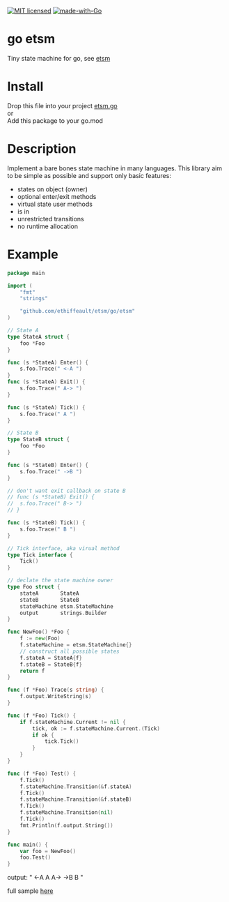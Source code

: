 [![MIT licensed](https://img.shields.io/badge/license-MIT-blue.svg)](LICENSE)
[![made-with-Go](https://img.shields.io/badge/Made%20with-Go-1f425f.svg)](https://go.dev/)

# go etsm
Tiny state machine for go, see [etsm](https://github.com/ethiffeault/etsm)

# Install

Drop this file into your project [etsm.go](https://github.com/ethiffeault/etsm/blob/main/go/etsm/etsm.go)\
or\
Add this package to your go.mod

# Description
Implement a bare bones state machine in many languages. This library aim to be simple as possible and support only basic features: 

- states on object (owner)
- optional enter/exit methods
- virtual state user methods
- is in
- unrestricted transitions
- no runtime allocation

# Example

```go
package main

import (
	"fmt"
	"strings"

	"github.com/ethiffeault/etsm/go/etsm"
)

// State A
type StateA struct {
	foo *Foo
}

func (s *StateA) Enter() {
	s.foo.Trace(" <-A ")
}
func (s *StateA) Exit() {
	s.foo.Trace(" A-> ")
}

func (s *StateA) Tick() {
	s.foo.Trace(" A ")
}

// State B
type StateB struct {
	foo *Foo
}

func (s *StateB) Enter() {
	s.foo.Trace(" ->B ")
}

// don't want exit callback on state B
// func (s *StateB) Exit() {
// 	s.foo.Trace(" B-> ")
// }

func (s *StateB) Tick() {
	s.foo.Trace(" B ")
}

// Tick interface, aka virual method
type Tick interface {
	Tick()
}

// declate the state machine owner
type Foo struct {
	stateA       StateA
	stateB       StateB
	stateMachine etsm.StateMachine
	output       strings.Builder
}

func NewFoo() *Foo {
	f := new(Foo)
	f.stateMachine = etsm.StateMachine{}
	// construct all possible states
	f.stateA = StateA{f}
	f.stateB = StateB{f}
	return f
}

func (f *Foo) Trace(s string) {
	f.output.WriteString(s)
}

func (f *Foo) Tick() {
	if f.stateMachine.Current != nil {
		tick, ok := f.stateMachine.Current.(Tick)
		if ok {
			tick.Tick()
		}
	}
}

func (f *Foo) Test() {
	f.Tick()
	f.stateMachine.Transition(&f.stateA)
	f.Tick()
	f.stateMachine.Transition(&f.stateB)
	f.Tick()
	f.stateMachine.Transition(nil)
	f.Tick()
	fmt.Println(f.output.String())
}

func main() {
	var foo = NewFoo()
	foo.Test()
}
```
output: " <-A  A  A->  ->B  B "

full sample [here](https://github.com/ethiffeault/etsm/blob/main/go/sample/sample.go)
